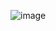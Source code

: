 ![image](https://github.com/4PEAT/advanced-features/assets/38428060/410c34bc-6689-47d5-9575-66eab9f427d7)
